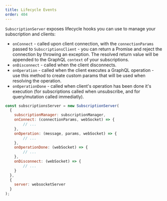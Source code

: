 ```yaml
---
title: Lifecycle Events
order: 404
---
```


`SubscriptionServer` exposes lifecycle hooks you can use to manage your subscription and clients:

* `onConnect` - called upon client connection, with the `connectionParams` passed to `SubscriptionsClient` - you can return a Promise and reject the connection by throwing an exception. The resolved return value will be appended to the GraphQL `context` of your subscriptions.
* `onDisconnect` - called when the client disconnects.
* `onOperation` - called when the client executes a GraphQL operation - use this method to create custom params that will be used when resolving the operation.
* `onOperationDone` - called when client's operation has been done it's execution (for subscriptions called when unsubscribe, and for query/mutation called immediatly).

```js
const subscriptionsServer = new SubscriptionServer(
  {
    subscriptionManager: subscriptionManager,
    onConnect: (connectionParams, webSocket) => {
        // ...
    },
    onOperation: (message, params, webSocket) => {
        // ...
    },
    onOperationDone: (webSocket) => {
        // ...
    },
    onDisconnect: (webSocket) => {
        // ...
    }
  },
  {
    server: websocketServer
  }
);
```
